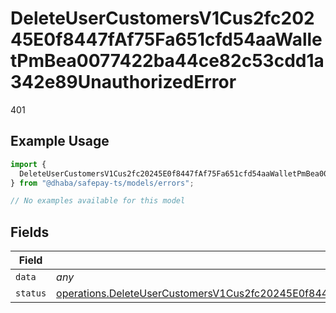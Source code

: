 # DeleteUserCustomersV1Cus2fc20245E0f8447fAf75Fa651cfd54aaWalletPmBea0077422ba44ce82c53cdd1a342e89UnauthorizedError

401

## Example Usage

```typescript
import {
  DeleteUserCustomersV1Cus2fc20245E0f8447fAf75Fa651cfd54aaWalletPmBea0077422ba44ce82c53cdd1a342e89UnauthorizedError,
} from "@dhaba/safepay-ts/models/errors";

// No examples available for this model
```

## Fields

| Field                                                                                                                                                                                                                                                                          | Type                                                                                                                                                                                                                                                                           | Required                                                                                                                                                                                                                                                                       | Description                                                                                                                                                                                                                                                                    |
| ------------------------------------------------------------------------------------------------------------------------------------------------------------------------------------------------------------------------------------------------------------------------------ | ------------------------------------------------------------------------------------------------------------------------------------------------------------------------------------------------------------------------------------------------------------------------------ | ------------------------------------------------------------------------------------------------------------------------------------------------------------------------------------------------------------------------------------------------------------------------------ | ------------------------------------------------------------------------------------------------------------------------------------------------------------------------------------------------------------------------------------------------------------------------------ |
| `data`                                                                                                                                                                                                                                                                         | *any*                                                                                                                                                                                                                                                                          | :heavy_minus_sign:                                                                                                                                                                                                                                                             | N/A                                                                                                                                                                                                                                                                            |
| `status`                                                                                                                                                                                                                                                                       | [operations.DeleteUserCustomersV1Cus2fc20245E0f8447fAf75Fa651cfd54aaWalletPmBea0077422ba44ce82c53cdd1a342e89UnauthorizedStatus](../../models/operations/deleteusercustomersv1cus2fc20245e0f8447faf75fa651cfd54aawalletpmbea0077422ba44ce82c53cdd1a342e89unauthorizedstatus.md) | :heavy_minus_sign:                                                                                                                                                                                                                                                             | N/A                                                                                                                                                                                                                                                                            |